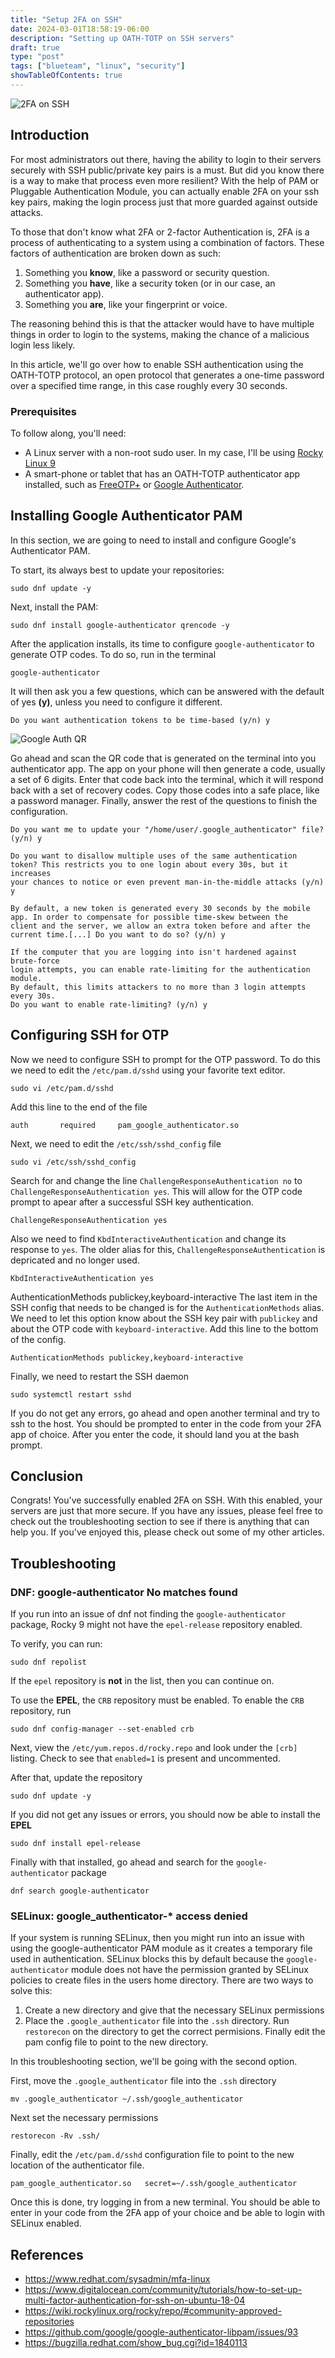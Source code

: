 ```yaml
---
title: "Setup 2FA on SSH"
date: 2024-03-01T18:58:19-06:00
description: "Setting up OATH-TOTP on SSH servers"
draft: true
type: "post"
tags: ["blueteam", "linux", "security"]
showTableOfContents: true
---
```


![2FA on SSH](/images/posts/linux/setup-2fa-on-ssh/2faSSH.png)

## Introduction

For most administrators out there, having the ability to login to their servers securely with SSH public/private key pairs is a must. But did you know there is a way to make that process even more resilient? With the help of PAM or Pluggable Authentication Module, you can actually enable 2FA on your ssh key pairs, making the login process just that more guarded against outside attacks. 

To those that don't know what 2FA or 2-factor Authentication is, 2FA is a process of authenticating to a system using a combination of factors. These factors of authentication are broken down as such:

1) Something you **know**, like a password or security question.
2) Something you **have**, like a security token (or in our case, an authenticator app).
3) Something you **are**, like your fingerprint or voice.

The reasoning behind this is that the attacker would have to have multiple things in order to login to the systems, making the chance of a malicious login less likely. 

In this article, we'll go over how to enable SSH authentication using the OATH-TOTP protocol, an open protocol that generates a one-time password over a specified time range, in this case roughly every 30 seconds.  

### Prerequisites

To follow along, you'll need:

- A Linux server with a non-root sudo user. In my case, I'll be using [Rocky Linux 9](https://rockylinux.org/) 
- A smart-phone or tablet that has an OATH-TOTP authenticator app installed, such as [FreeOTP+](https://f-droid.org/en/packages/org.liberty.android.freeotpplus/) or [Google Authenticator](https://play.google.com/store/apps/details?id=com.google.android.apps.authenticator2&hl=en_US&gl=US).  

## Installing Google Authenticator PAM

In this section, we are going to need to install and configure Google's Authenticator PAM.

To start, its always best to update your repositories:
```
sudo dnf update -y
```

Next, install the PAM:
```
sudo dnf install google-authenticator qrencode -y
```

After the application installs, its time to configure `google-authenticator` to generate OTP codes. To do so, run in the terminal 
```
google-authenticator
```

It will then ask you a few questions, which can be answered with the default of yes **(y)**, unless you need to configure it different.
```
Do you want authentication tokens to be time-based (y/n) y
```
![Google Auth QR](/images/posts/linux/setup-2fa-on-ssh/image-1.png)

Go ahead and scan the QR code that is generated on the terminal into you authenticator app. The app on your phone will then generate a code, usually a set of 6 digits. Enter that code back into the terminal, which it will respond back with a set of recovery codes. Copy those codes into a safe place, like a password manager. Finally, answer the rest of the questions to finish the configuration.  

```
Do you want me to update your "/home/user/.google_authenticator" file? (y/n) y

Do you want to disallow multiple uses of the same authentication
token? This restricts you to one login about every 30s, but it increases
your chances to notice or even prevent man-in-the-middle attacks (y/n) y

By default, a new token is generated every 30 seconds by the mobile 
app. In order to compensate for possible time-skew between the 
client and the server, we allow an extra token before and after the
current time.[...] Do you want to do so? (y/n) y

If the computer that you are logging into isn't hardened against brute-force
login attempts, you can enable rate-limiting for the authentication module.
By default, this limits attackers to no more than 3 login attempts every 30s.
Do you want to enable rate-limiting? (y/n) y
```

## Configuring SSH for OTP

Now we need to configure SSH to prompt for the OTP password. To do this we need to edit the `/etc/pam.d/sshd` using your favorite text editor.
```
sudo vi /etc/pam.d/sshd
```

Add this line to the end of the file
```
auth 	   required     pam_google_authenticator.so
```

Next, we need to edit the `/etc/ssh/sshd_config` file
```
sudo vi /etc/ssh/sshd_config
```

Search for and change the line `ChallengeResponseAuthentication no` to `ChallengeResponseAuthentication yes`. This will allow for the OTP code prompt to apear after a successful SSH key authentication.
```
ChallengeResponseAuthentication yes
```

Also we need to find `KbdInteractiveAuthentication` and change its response to `yes`. The older alias for this, `ChallengeResponseAuthentication` is depricated and no longer used.
```
KbdInteractiveAuthentication yes
```

AuthenticationMethods publickey,keyboard-interactive
The last item in the SSH config that needs to be changed is for the `AuthenticationMethods` alias. We need to let this option know about the SSH key pair with `publickey` and about the OTP code with `keyboard-interactive`. Add this line to the bottom of the config.

```
AuthenticationMethods publickey,keyboard-interactive
```

Finally, we need to restart the SSH daemon 
```
sudo systemctl restart sshd
```

If you do not get any errors, go ahead and open another terminal and try to ssh to the host. You should be prompted to enter in the code from your 2FA app of choice. After you enter the code, it should land you at the bash prompt. 

## Conclusion

Congrats! You've successfully enabled 2FA on SSH. With this enabled, your servers are just that more secure. If you have any issues, please feel free to check out the troubleshooting section to see if there is anything that can help you. If you've enjoyed this, please check out some of my other articles.

## Troubleshooting

### DNF: google-authenticator No matches found
If you run into an issue of dnf not finding the `google-authenticator` package, Rocky 9 might not have the `epel-release` repository enabled.

To verify, you can run:
```
sudo dnf repolist
```

If the `epel` repository is **not** in the list, then you can continue on.

To use the **EPEL**, the `CRB` repository must be enabled. To enable the `CRB` repository, run
```
sudo dnf config-manager --set-enabled crb
```

Next, view the `/etc/yum.repos.d/rocky.repo` and look under the `[crb]` listing. Check to see that `enabled=1` is present and uncommented. 

After that, update the repository 
```
sudo dnf update -y
```

If you did not get any issues or errors, you should now be able to install the **EPEL**
```
sudo dnf install epel-release
```

Finally with that installed, go ahead and search for the `google-authenticator` package
```
dnf search google-authenticator
```

### SELinux: google_authenticator-* access denied 

If your system is running SELinux, then you might run into an issue with using the google-authenticator PAM module as it creates a temporary file used in authentication. SELinux blocks this by default because the `google-authenticator` module does not have the permission granted by SELinux policies to create files in the users home directory. There are two ways to solve this:

1. Create a new directory and give that the necessary SELinux permissions
2. Place the `.google_authenticator` file into the `.ssh` directory. Run `restorecon` on the directory to get the correct permisions. Finally edit the pam config file to point to the new directory. 

In this troubleshooting section, we'll be going with the second option. 

First, move the `.google_authenticator` file into the `.ssh` directory
```
mv .google_authenticator ~/.ssh/google_authenticator
```

Next set the necessary permissions
```
restorecon -Rv .ssh/
```

Finally, edit the `/etc/pam.d/sshd` configuration file to point to the new location of the authenticator file.
```
pam_google_authenticator.so   secret=~/.ssh/google_authenticator
```

Once this is done, try logging in from a new terminal. You should be able to enter in your code from the 2FA app of your choice and be able to login with SELinux enabled.

## References
- https://www.redhat.com/sysadmin/mfa-linux
- https://www.digitalocean.com/community/tutorials/how-to-set-up-multi-factor-authentication-for-ssh-on-ubuntu-18-04
- https://wiki.rockylinux.org/rocky/repo/#community-approved-repositories
- https://github.com/google/google-authenticator-libpam/issues/93
- https://bugzilla.redhat.com/show_bug.cgi?id=1840113
